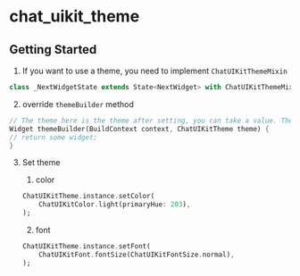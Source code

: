 # chat_uikit_theme

## Getting Started

1. If you want to use a theme, you need to implement `ChatUIKitThemeMixin`

```dart
class _NextWidgetState extends State<NextWidget> with ChatUIKitThemeMixin {}
```

2. override `themeBuilder` method

```dart
// The theme here is the theme after setting, you can take a value. There is no need to override the `build` once `themeBuilder` is used
Widget themeBuilder(BuildContext context, ChatUIKitTheme theme) {
// return some widget;
}
```

3. Set theme
   1.  color

    ```dart
    ChatUIKitTheme.instance.setColor(
        ChatUIKitColor.light(primaryHue: 203),
    );
    ```
    2. font

    ```dart
    ChatUIKitTheme.instance.setFont(
        ChatUIKitFont.fontSize(ChatUIKitFontSize.normal),
    );
    ```
